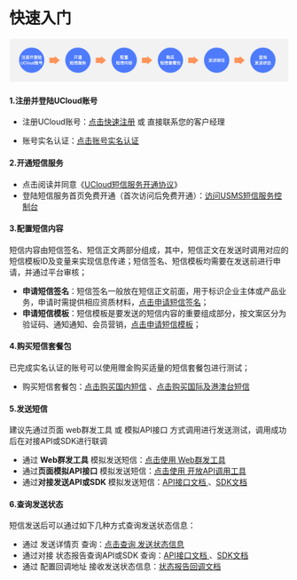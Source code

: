 # 快速入门



![USMS短信服务_快速入门](../images/guide/5001/USMS短信服务_快速入门_主要步骤.png)



#### **1.注册并登陆UCloud账号**

- 注册UCloud账号：[点击快速注册](https://passport.ucloud.cn/#register) 或 直接联系您的客户经理

- 账号实名认证：[点击账号实名认证](https://console.ucloud.cn/uaccount/authentication)



#### **2.开通短信服务**

- 点击阅读并同意《[UCloud短信服务开通协议](https://docs.ucloud.cn/usms/introduction/service_level)》
- 登陆短信服务首页免费开通（首次访问后免费开通）：[访问USMS短信服务控制台](https://console.ucloud.cn/usms) 



#### **3.配置短信内容**

短信内容由短信签名、短信正文两部分组成，其中，短信正文在发送时调用对应的短信模板ID及变量来实现信息传递；短信签名、短信模板均需要在发送前进行申请，并通过平台审核；

- **申请短信签名**：短信签名一般放在短信正文前面，用于标识企业主体或产品业务，申请时需提供相应资质材料，[点击申请短信签名](https://console.ucloud.cn/usms/domestic)；
- **申请短信模板**：短信模板是要发送的短信内容的重要组成部分，按文案区分为验证码、通知通知、会员营销，[点击申请短信模板](https://console.ucloud.cn/usms/domestic)；



#### **4.购买短信套餐包**

已完成实名认证的账号可以使用赠金购买适量的短信套餐包进行测试；

- 购买短信套餐包：[点击购买国内短信](https://console.ucloud.cn/usms?package_type=0&purpose=1&buy_amount=50) 、[点击购买国际及港澳台短信](https://console.ucloud.cn/usms?package_type=0&purpose=0&buy_amount=10&buy_country=HK) 



#### **5.发送短信**

建议先通过页面 web群发工具 或 模拟API接口 方式调用进行发送测试，调用成功后在对接API或SDK进行联调

- 通过 **Web群发工具** 模拟发送短信：[点击使用 Web群发工具 ](https://console.ucloud.cn/usms?package_type=0&purpose=1&buy_amount=50) 
- 通过**页面模拟API接口** 模拟发送短信：[点击使用 开放API调用工具 ](https://console.ucloud.cn/uapi/detail?id=SendUSMSMessage) 
- 通过**对接发送API或SDK** 模拟发送短信：[API接口文档 ](https://docs.ucloud.cn/usms/api_docs/9001) 、[SDK文档 ](https://console.ucloud.cn/usms/config) 



#### **6.查询发送状态**

短信发送后可以通过如下几种方式查询发送状态信息：

- 通过 发送详情页 查询：[点击查询 发送状态信息](https://console.ucloud.cn/usms?package_type=0&purpose=1&buy_amount=50) 
- 通过对接 状态报告查询API或SDK 查询：[API接口文档 ](https://docs.ucloud.cn/usms/api_docs/9001) 、[SDK文档 ](https://console.ucloud.cn/usms/config) 
- 通过 配置回调地址 接收发送状态信息：[状态报告回调文档](https://docs.ucloud.cn/usms/api_docs/ret_message/retStatus)


